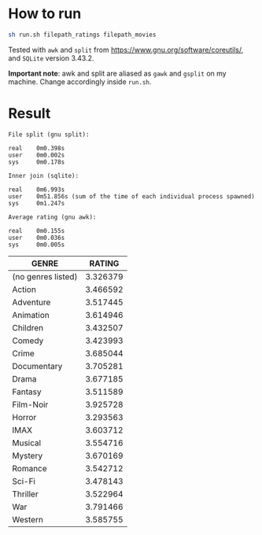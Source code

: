 # How to run

```bash
sh run.sh filepath_ratings filepath_movies
```

Tested with `awk` and `split` from https://www.gnu.org/software/coreutils/, and `SQLite` version 3.43.2.

__Important note__: awk and split are aliased as `gawk` and `gsplit` on my machine. Change accordingly inside `run.sh`.


# Result

```
File split (gnu split):

real    0m0.398s
user    0m0.002s
sys     0m0.178s

Inner join (sqlite):

real    0m6.993s
user    0m51.856s (sum of the time of each individual process spawned)
sys     0m1.247s

Average rating (gnu awk):

real    0m0.155s
user    0m0.036s
sys     0m0.005s
```

| GENRE              | RATING   |
| ------------------ | -------- |
| (no genres listed) | 3.326379 |
| Action             | 3.466592 |
| Adventure          | 3.517445 |
| Animation          | 3.614946 |
| Children           | 3.432507 |
| Comedy             | 3.423993 |
| Crime              | 3.685044 |
| Documentary        | 3.705281 |
| Drama              | 3.677185 |
| Fantasy            | 3.511589 |
| Film-Noir          | 3.925728 |
| Horror             | 3.293563 |
| IMAX               | 3.603712 |
| Musical            | 3.554716 |
| Mystery            | 3.670169 |
| Romance            | 3.542712 |
| Sci-Fi             | 3.478143 |
| Thriller           | 3.522964 |
| War                | 3.791466 |
| Western            | 3.585755 |


